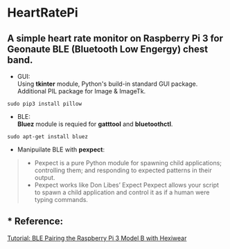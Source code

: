# HeartRatePi
## A simple heart rate monitor on Raspberry Pi 3 for Geonaute BLE (Bluetooth Low Engergy) chest band.

  * GUI:  
  Using **tkinter** module, Python's build-in standard GUI package. Additional PIL package for Image & ImageTk.  
```
sudo pip3 install pillow
```

  * BLE:  
  **Bluez** module is requied for **gatttool** and **bluetoothctl**.  

```
sudo apt-get install bluez
```

  * Manipuilate BLE with **pexpect**:  
> - Pexpect is a pure Python module for spawning child applications; controlling them; and responding to expected patterns in their output. 
> - Pexpect works like Don Libes’ Expect Pexpect allows your script to spawn a child application and control it as if a human were typing commands.

## * Reference:

[Tutorial: BLE Pairing the Raspberry Pi 3 Model B with Hexiwear](https://mcuoneclipse.com/2016/12/19/tutorial-ble-pairing-the-raspberry-pi-3-model-b-with-hexiwear)


